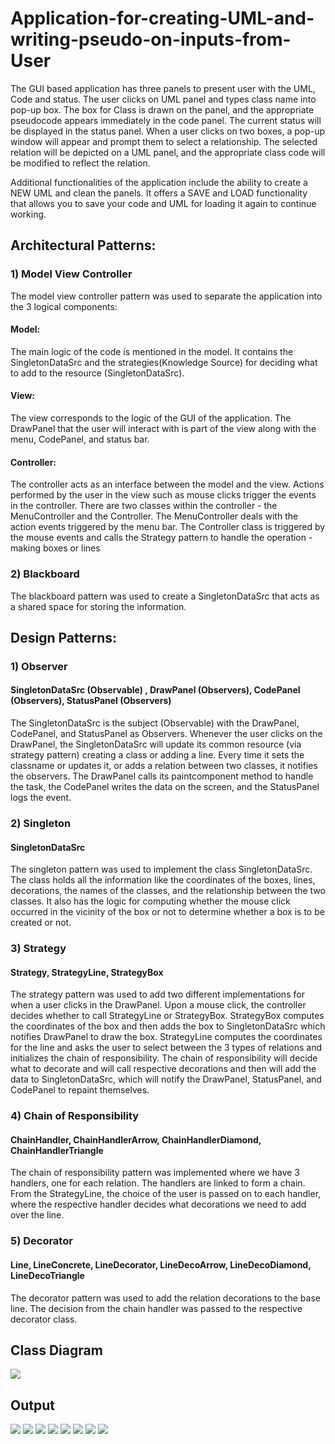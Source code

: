 # Application-for-creating-UML-and-writing-pseudo-on-inputs-from-User
The GUI based application has three panels to present user with the UML, Code and status. The user clicks on UML panel and types class name into pop-up box. The box for Class is drawn on the panel, and the appropriate pseudocode appears immediately in the code panel. The current status will be displayed in the status panel. When a user clicks on two boxes, a pop-up window will appear and prompt them to select a relationship. The selected relation will be depicted on a UML panel, and the appropriate class code will be modified to reflect the relation.

Additional functionalities of the application include the ability to create a NEW UML and clean the panels. It offers a SAVE and LOAD functionality that allows you to save your code and UML for loading it again to continue working.

## Architectural Patterns:
### 1) Model View Controller
The model view controller pattern was used to separate the application into the 3 logical components:
####    Model: 
The main logic of the code is mentioned in the model. It contains the SingletonDataSrc and the strategies(Knowledge Source) for deciding what to add to the resource (SingletonDataSrc).
####    View: 
The view corresponds to the logic of the GUI of the application. The DrawPanel that the user will interact with is part of the view along with the menu, CodePanel, and status bar.
####    Controller: 
The controller acts as an interface between the model and the view. Actions performed by the user in the view such as mouse clicks trigger the events in the controller. There are two classes within the controller - the MenuController and the Controller. The MenuController deals with the action events triggered by the menu bar. The Controller class is triggered by the mouse events and calls the Strategy pattern to handle the operation - making boxes or lines
### 2) Blackboard
The blackboard pattern was used to create a SingletonDataSrc that acts as a shared space for storing the information.

## Design Patterns:
### 1) Observer
#### SingletonDataSrc (Observable) , DrawPanel (Observers), CodePanel (Observers), StatusPanel (Observers)
The SingletonDataSrc is the subject (Observable) with the DrawPanel, CodePanel, and StatusPanel as Observers. Whenever the user clicks on the DrawPanel, the SingletonDataSrc will update its common resource (via strategy pattern) creating a class or adding a line. Every time it sets the classname or updates it, or adds a relation between two classes, it notifies the observers. The  DrawPanel calls its paintcomponent method to handle the task, the CodePanel writes the data on the screen, and the StatusPanel logs the event. 

### 2) Singleton
#### SingletonDataSrc
The singleton pattern was used to implement the class SingletonDataSrc. The class holds all the information like the coordinates of the boxes, lines, decorations, the names of the classes, and the relationship between the two classes. It also has the logic for computing whether the mouse click occurred in the vicinity of the box or not to determine whether a box is to be created or not. 
### 3) Strategy
#### Strategy, StrategyLine, StrategyBox
The strategy pattern was used to add two different implementations for when a user clicks in the DrawPanel. Upon a mouse click, the controller decides whether to call StrategyLine or StrategyBox. StrategyBox computes the coordinates of the box and then adds the box to SingletonDataSrc which notifies DrawPanel to draw the box. StrategyLine computes the coordinates for the line and asks the user to select between the 3 types of relations and initializes the chain of responsibility. The chain of responsibility will decide what to decorate and will call respective decorations and then will add the data to SingletonDataSrc, which will notify the DrawPanel, StatusPanel, and CodePanel to repaint themselves.

### 4) Chain of Responsibility
#### ChainHandler, ChainHandlerArrow, ChainHandlerDiamond, ChainHandlerTriangle
The chain of responsibility pattern was implemented where we have 3 handlers, one for each relation. The handlers are linked to form a chain. From the StrategyLine, the choice of the user is passed on to each handler, where the respective handler decides what decorations we need to add over the line. 
### 5) Decorator
#### Line, LineConcrete, LineDecorator, LineDecoArrow,  LineDecoDiamond, LineDecoTriangle
The decorator pattern was used to add the relation decorations to the base line. The decision from the chain handler was passed to the respective decorator class.

## Class Diagram
![](Class%20Diagram1.png)
## Output
![](Ouput/1.png)
![](Ouput/2.png)
![](Ouput/3.png)
![](Ouput/4.png)
![](Ouput/5.png)
![](Ouput/6.png)
![](Ouput/7.png)
![](Ouput/8.png)

